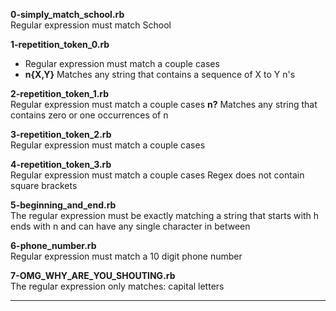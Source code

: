 **0-simply_match_school.rb**<br>
Regular expression must match School

**1-repetition_token_0.rb**<br>
* Regular expression must match a couple cases
* **n{X,Y}**	Matches any string that contains a sequence of X to Y n's

**2-repetition_token_1.rb**<br>
Regular expression must match a couple cases
**n?**	Matches any string that contains zero or one occurrences of n

**3-repetition_token_2.rb**<br>
Regular expression must match a couple cases
 

**4-repetition_token_3.rb**<br>
Regular expression must match a couple cases
Regex does not contain square brackets

**5-beginning_and_end.rb**<br>
The regular expression must be exactly matching a string that starts with h ends with n and can have any single character in between

**6-phone_number.rb**<br>
Regular expression must match a 10 digit phone number

**7-OMG_WHY_ARE_YOU_SHOUTING.rb**<br>
The regular expression only matches: capital letters

 ****
